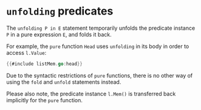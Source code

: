 # `unfolding` predicates

The `unfolding P in E` statement temporarily unfolds the predicate instance `P` in a pure expression `E`, and folds it back.

For example, the `pure` function `Head` uses `unfolding` in its body in order to access `l.Value`:
``` go
{{#include listMem.go:head}}
```
Due to the syntactic restrictions of `pure` functions, there is no other way of using the `fold` and `unfold` statements instead.

Please also note, the predicate instance `l.Mem()` is transferred back implicitly for the `pure` function.

<!-- ``` go -->
<!-- 	ll = New(11, Empty()) -->
<!-- 	// @ assert ll.Mem() -->
<!-- 	// @ assert ll.Head() == 11 -->
<!-- 	// @ assert ll.Mem() -->
<!-- ``` -->

